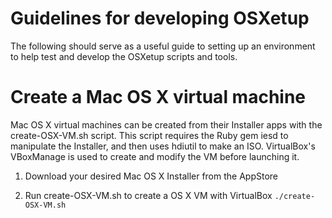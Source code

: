 Guidelines for developing OSXetup
=================================

The following should serve as a useful guide to setting up an environment to 
help test and develop the OSXetup scripts and tools.


Create a Mac OS X virtual machine
=================================

Mac OS X virtual machines can be created from their Installer apps with the create-OSX-VM.sh script.
This script requires the Ruby gem iesd to manipulate the Installer,
and then uses hdiutil to make an ISO.
VirtualBox's VBoxManage is used to create and modify the VM before launching it.

1. Download your desired Mac OS X Installer from the AppStore

2. Run create-OSX-VM.sh to create a OS X VM with VirtualBox
`./create-OSX-VM.sh`
